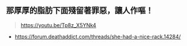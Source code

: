 ## 那厚厚的脂肪下面殘留著罪惡，讓人作嘔！
>https://youtu.be/Tp8z_X5YNk4
 * https://forum.deathaddict.com/threads/she-had-a-nice-rack.14284/

